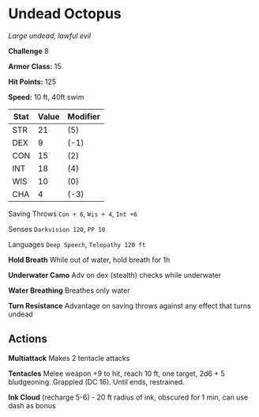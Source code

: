 # Undead Octopus

*Large undead, lawful evil*

**Challenge** 8

**Armor Class:** 15

**Hit Points:** 125

**Speed:** 10 ft, 40ft swim

|Stat|Value|Modifier|
|--|--|--|
|STR| 21 |(5)|
|DEX| 9 |(-1)|
|CON| 15 |(2)|
|INT| 18 |(4)|
|WIS| 10 |(0)|
|CHA| 4 |(-3)|

Saving Throws `Con + 6`, `Wis + 4`, `Int +6`

Senses `Darkvision 120`, `PP 10`

Languages `Deep Speech`, `Telepathy 120 ft`

**Hold Breath** While out of water, hold breath for 1h

**Underwater Camo** Adv on dex (stealth) checks while underwater

**Water Breathing** Breathes only water

**Turn Resistance** Advantage on saving throws against any effect that turns undead

## Actions

**Multiattack** Makes 2 tentacle attacks

**Tentacles** Melee weapon +9 to hit, reach 10 ft, one target, 2d6 + 5 bludgeoning. Grappled (DC 16). Until ends, restrained.

**Ink Cloud** (recharge 5-6) - 20 ft radius of ink, obscured for 1 min, can use dash as bonus
